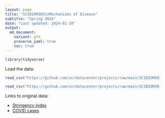 ```yaml
---
layout: page
title: "SCIBIOM303\nMechanisms of Disease"
subtitle: "Spring 2024"
date: "Last updated: 2024-02-20"
output:
  md_document:
    variant: gfm
    preserve_yaml: true
    toc: true
---
```


``` r
library(tidyverse)
```

Load the data:

``` r
read_csv("https://github.com/ucrdatacenter/projects/raw/main/SCIBIOM303/2024h1/covid-containment-and-health-index.csv")

read_csv("https://github.com/ucrdatacenter/projects/raw/main/SCIBIOM303/2024h1/owid-covid-data.csv")
```

Links to original data:

- [Stringency
  index](https://ourworldindata.org/covid-stringency-index#:~:text=The%20stringency%20index%20is%20a,100%20(100%20%3Dstrictest))
- [COVID cases](https://ourworldindata.org/covid-cases)
